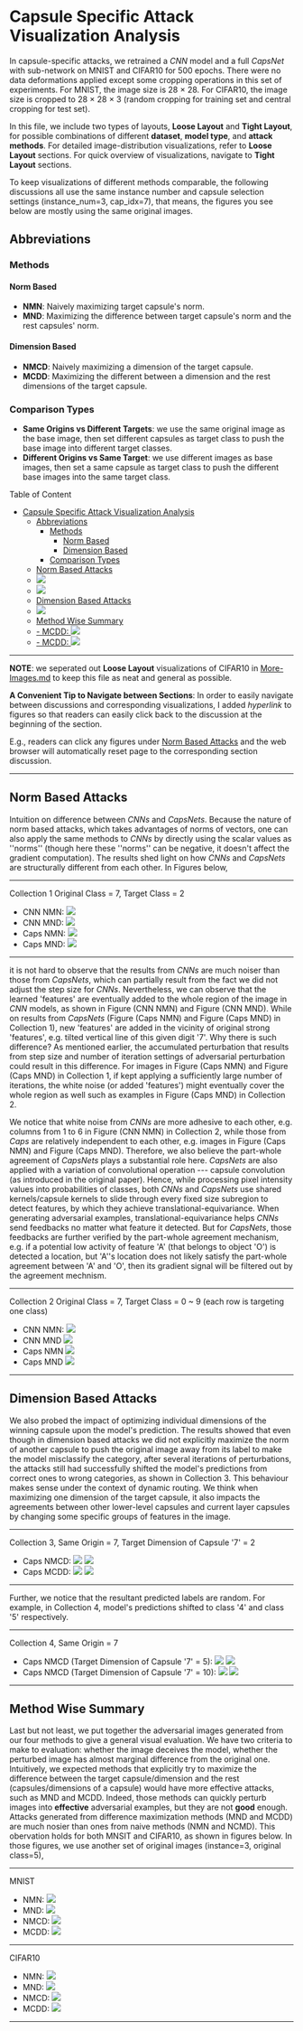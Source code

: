 # Capsule Specific Attack Visualization Analysis
In capsule-specific attacks, we retrained a _CNN_ model and a full _CapsNet_
with sub-network on MNIST and CIFAR10 for 500 epochs. There were no data
deformations applied except some cropping operations in this set of experiments.
For MNIST, the image size is 28 $\times$ 28. For CIFAR10, the image size is
cropped to 28 $\times$ 28 $\times$ 3 (random cropping for training set and
central cropping for test set).

In this file, we include two types of layouts, **Loose Layout** and
**Tight Layout**, for possible combinations of different **dataset**, 
**model type**, and **attack methods**. For detailed image-distribution
visualizations, refer to **Loose Layout** sections. For quick overview of
visualizations, navigate to **Tight Layout** sections.

To keep visualizations of different methods comparable, the following discussions all use the same instance number and capsule selection settings (instance_num=3, cap_idx=7), that means, the figures you see below are mostly using the same original images. 

## Abbreviations

### Methods
#### Norm Based
- **NMN**: Naively maximizing target capsule's norm.
- **MND**: Maximizing the difference between target capsule's norm and the rest capsules' norm.
#### Dimension Based
- **NMCD**: Naively maximizing a dimension of the target capsule.
- **MCDD**: Maximizing the different between a dimension and the rest dimensions of the target capsule.

### Comparison Types
- **Same Origins vs Different Targets**: we use the same original image as the base image, then set different capsules as target class to push the base image into different target classes.
- **Different Origins vs Same Target**: we use different images as base images, then set a same capsule as target class to push the different base images into the same target class.

Table of Content
<!--ts-->
- [Capsule Specific Attack Visualization Analysis](#capsule-specific-attack-visualization-analysis)
  - [Abbreviations](#abbreviations)
    - [Methods](#methods)
      - [Norm Based](#norm-based)
      - [Dimension Based](#dimension-based)
    - [Comparison Types](#comparison-types)
  - [Norm Based Attacks](#norm-based-attacks)
  - [![](#norm-based-attacks)](#norm-based-attacks)
  - [![](#norm-based-attacks)](#norm-based-attacks-1)
  - [Dimension Based Attacks](#dimension-based-attacks)
  - [![](#dimension-based-attacks)](#dimension-based-attacks)
  - [Method Wise Summary](#method-wise-summary)
  - [- MCDD: ![](#method-wise-comparison)](#mcdd-method-wise-comparison)
  - [- MCDD: ![](#method-wise-comparison)](#mcdd-method-wise-comparison-1)
<!--te-->

---
**NOTE**: we seperated out **Loose Layout** visualizations of CIFAR10 in [More-Images.md](More-Images.md)
to keep this file as neat and general as possible.

**A Convenient Tip to Navigate between Sections**: In order to easily navigate between discussions
and corresponding visualizations, I added _hyperlink_ to figures so that readers can easily
click back to the discussion at the beginning of the section.

E.g., readers can click any figures under [Norm Based Attacks](#norm-based-attacks) and the web
browser will automatically reset page to the corresponding section discussion.

---

## Norm Based Attacks
Intuition on difference between _CNNs_ and _CapsNets_. Because the nature of norm based attacks, which
takes advantages of norms of vectors, one can also apply the same methods to _CNNs_ by directly
using the scalar values as ''norms'' (though here these ''norms'' can be negative, it doesn't
affect the gradient computation). The results shed light on how _CNNs_ and _CapsNets_ are
structurally different from each other. In Figures below,

---
Collection 1
Original Class = 7, Target Class = 2
- CNN NMN: 
[![](norm_based/loose_layout/ins3_cap7/Same_Ori-Diff_Tar/mnist_cnn_naive_max_norm/2.png)](#norm-based-attacks)
- CNN MND: 
[![](norm_based/loose_layout/ins3_cap7/Same_Ori-Diff_Tar/mnist_cnn_max_norm_diff/2.png)](#norm-based-attacks)
- Caps NMN: 
[![](norm_based/loose_layout/ins3_cap7/Same_Ori-Diff_Tar/mnist_cap_naive_max_norm/2.png)](#norm-based-attacks)
- Caps MND: 
[![](norm_based/loose_layout/ins3_cap7/Same_Ori-Diff_Tar/mnist_cap_max_norm_diff/2.png)](#norm-based-attacks)
---
it is not hard to observe that the results from _CNNs_ are much noiser than those from _CapsNets_,
which can partially result from the fact we did not adjust the step size for _CNNs_.
Nevertheless, we can observe that the learned 'features' are eventually added to the whole
region of the image in _CNN_ models, as shown in Figure (CNN NMN) and Figure (CNN MND).
While on results from _CapsNets_ (Figure (Caps NMN) and Figure (Caps MND) in Collection 1), new 'features' are
added in the vicinity of original strong 'features', e.g. tilted vertical line of this given
digit '7'. Why there is such difference? As mentioned earlier, the accumulated perturbation
that results from step size and number of iteration settings of adversarial perturbation
could result in this difference. For images in Figure (Caps NMN) and Figure (Caps MND) in Collection 1, if
kept applying a sufficiently large number of iterations, the white noise (or added 'features')
might eventually cover the whole region as well such as examples in Figure (Caps MND) in Collection 2.

We notice that white noise from _CNNs_ are more adhesive to each other, e.g. columns from 1 to 6 in
Figure (CNN NMN) in Collection 2, while those from _Caps_ are relatively independent to each other,
e.g. images in Figure (Caps NMN) and Figure (Caps MND). Therefore, we also believe the part-whole agreement of _CapsNets_ plays a substantial role here. _CapsNets_ are also applied with a variation of
convolutional operation --- capsule
convolution (as introduced in the original paper). Hence, while processing pixel intensity
values into probabilities of classes, both _CNNs_ and _CapsNets_ use shared kernels/capsule
kernels to slide through every fixed size subregion to detect features, by which they achieve
translational-equivariance. When generating adversarial examples, translational-equivariance
helps _CNNs_ send feedbacks no matter what feature it detected. But for _CapsNets_, those
feedbacks are further verified by the part-whole agreement mechanism, e.g. if a potential low
activity of feature 'A' (that belongs to object 'O') is detected a location, but 'A''s location
does not likely satisfy the part-whole agreement between 'A' and 'O', then its gradient signal
will be filtered out by the agreement mechnism.


---
Collection 2
Original Class = 7, Target Class = 0 ~ 9 (each row is targeting one class)
- CNN NMN:
  [![](norm_based/tight_layout/ins3_cap7/Same_Ori-Diff_Tar/mnist_cnn_naive_max_norm.png)](#norm-based-attacks)
- CNN MND
  [![](norm_based/tight_layout/ins3_cap7/Same_Ori-Diff_Tar/mnist_cnn_max_norm_diff.png)](#norm-based-attacks)
- Caps NMN
  [![](norm_based/tight_layout/ins3_cap7/Same_Ori-Diff_Tar/mnist_cap_naive_max_norm.png)](#norm-based-attacks)
- Caps MND
  [![](norm_based/tight_layout/ins3_cap7/Same_Ori-Diff_Tar/mnist_cap_max_norm_diff.png)](#norm-based-attacks)
---

## Dimension Based Attacks
We also probed the impact of optimizing individual dimensions of the winning capsule upon
the model's prediction. The results showed that even though in dimension based attacks
we did not explicitly maximize the norm of another capsule to push the original image
away from its label to make the model misclassify the category, after several iterations
of perturbations, the attacks still had successfully shifted the model's predictions from
correct ones to wrong categories, as shown in Collection 3. This behaviour makes sense under
the context of dynamic routing. We think when maximizing one dimension of the target capsule, 
it also impacts the agreements between other lower-level capsules and current layer capsules
by changing some specific groups of features in the image.

---
Collection 3, Same Origin = 7, Target Dimension of Capsule '7' = 2
- Caps NMCD:
  [![](dim_based/loose_layout/ins3_cap7/mnist_cap_naive_max_caps_dim/2.png)](#dimension-based-attacks)
  [![](dim_based/loose_layout/ins3_cap7/mnist_cap_naive_max_caps_dim/2_distr.png)](#dimension-based-attacks)
- Caps MCDD:
  [![](dim_based/loose_layout/ins3_cap7/mnist_cap_max_caps_dim_diff/2.png)](#dimension-based-attacks)
  [![](dim_based/loose_layout/ins3_cap7/mnist_cap_max_caps_dim_diff/2_distr.png)](#dimension-based-attacks)
---
 
Further, we notice that the resultant predicted labels are random. For example, in
Collection 4, model's predictions shifted to class '4' and class '5' respectively.

---
Collection 4, Same Origin = 7
- Caps NMCD (Target Dimension of Capsule '7' = 5):
  [![](dim_based/loose_layout/ins3_cap7/mnist_cap_naive_max_caps_dim/5.png)](#dimension-based-attacks)
  [![](dim_based/loose_layout/ins3_cap7/mnist_cap_naive_max_caps_dim/5_distr.png)](#dimension-based-attacks)
- Caps NMCD (Target Dimension of Capsule '7' = 10):
  [![](dim_based/loose_layout/ins3_cap7/mnist_cap_naive_max_caps_dim/10.png)](#dimension-based-attacks)
  [![](dim_based/loose_layout/ins3_cap7/mnist_cap_naive_max_caps_dim/10_distr.png)](#dimension-based-attacks)

---

## Method Wise Summary
Last but not least, we put together the adversarial images generated from our four methods to
give a general visual evaluation. We have two criteria to make to evaluation: whether the image
deceives the model, whether the perturbed image has almost marginal difference from the original one.
Intuitively, we expected methods that explicitly try to maximize the difference between the target
capsule/dimension and the rest (capsules/dimensions of a capsule) would have more effective attacks,
such as MND and MCDD. Indeed, those methods can quickly perturb images into **effective** adversarial examples, but they are not **good** enough. Attacks generated from difference maximization methods
(MND and MCDD) are much nosier than ones from naive methods (NMN and NCMD). This obervation
holds for both MNSIT and CIFAR10, as shown in figures below. In those figures, we use another set of original images (instance=3, original class=5),

---
MNIST
- NMN: [![](norm_based/tight_layout/ins3_cap5/Same_Ori-Diff_Tar/mnist_cap_naive_max_norm.png)](#method-wise-comparison)
- MND: [![](norm_based/tight_layout/ins3_cap5/Same_Ori-Diff_Tar/mnist_cap_max_norm_diff.png)](#method-wise-comparison)
- NMCD: [![](dim_based/tight_layout/ins3_cap5/mnist_cap_naive_max_caps_dim.png)](#method-wise-comparison)
- MCDD: [![](dim_based/tight_layout/ins3_cap5/mnist_cap_max_caps_dim_diff.png)](#method-wise-comparison)
---
CIFAR10
- NMN: [![](norm_based/tight_layout/ins3_cap7/Same_Ori-Diff_Tar/cifar10_cap_naive_max_norm.png)](#method-wise-comparison)
- MND: [![](norm_based/tight_layout/ins3_cap7/Same_Ori-Diff_Tar/cifar10_cap_max_norm_diff.png)](#method-wise-comparison)
- NMCD: [![](dim_based/tight_layout/ins3_cap7/cifar10_cap_naive_max_caps_dim.png)](#method-wise-comparison)
- MCDD: [![](dim_based/tight_layout/ins3_cap7/cifar10_cap_max_caps_dim_diff.png)](#method-wise-comparison)
---